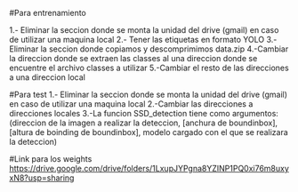 #Para entrenamiento

1.- Eliminar la seccion donde se monta la unidad del drive (gmail) en caso de utilizar una maquina local
2.- Tener las etiquetas en formato YOLO
3.- Eliminar la seccion donde copiamos y descomprimimos data.zip
4.-Cambiar la direccion donde se extraen las classes al una direccion donde se encuentre el archivo classes a utilizar
5.-Cambiar el resto de las direcciones a una direccion local

#Para test
1.- Eliminar la seccion donde se monta la unidad del drive (gmail) en caso de utilizar una maquina local
2.-Cambiar las direcciones a direcciones locales
3.-La funcion SSD_detection tiene como argumentos: (direccion de la imagen a realizar la deteccion, [anchura de boundinbox], 
 [altura de boinding de boundinbox], modelo cargado con el que se realizara la deteccion)
 
 #Link para los weights
 https://drive.google.com/drive/folders/1LxupJYPgna8YZINP1PQ0xi76m8uxyxN8?usp=sharing
